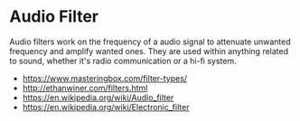 # Audio Filter

Audio filters work on the frequency of a audio signal to attenuate unwanted frequency and amplify wanted ones.
They are used within anything related to sound, whether it's radio communication or a hi-fi system.

* <https://www.masteringbox.com/filter-types/>
* <http://ethanwiner.com/filters.html>
* <https://en.wikipedia.org/wiki/Audio_filter>
* <https://en.wikipedia.org/wiki/Electronic_filter>
